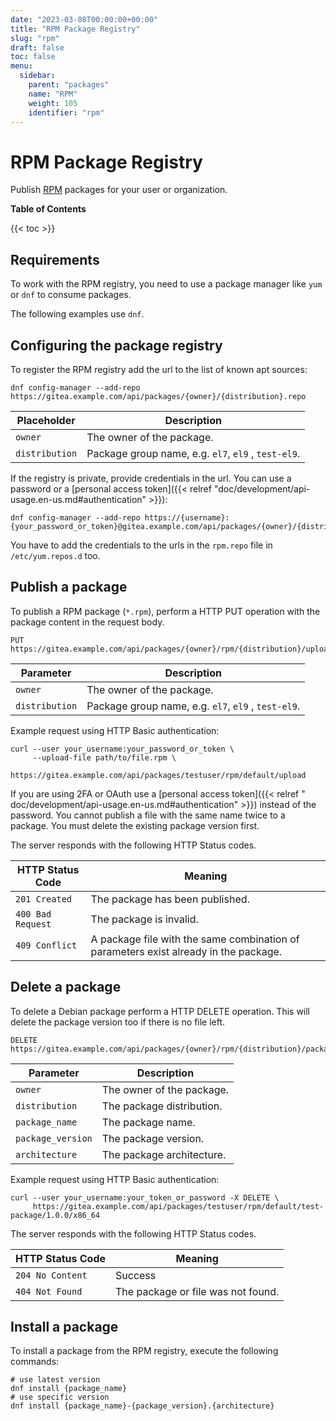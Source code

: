 ```yaml
---
date: "2023-03-08T00:00:00+00:00"
title: "RPM Package Registry"
slug: "rpm"
draft: false
toc: false
menu:
  sidebar:
    parent: "packages"
    name: "RPM"
    weight: 105
    identifier: "rpm"
---
```


# RPM Package Registry

Publish [RPM](https://rpm.org/) packages for your user or organization.

**Table of Contents**

{{< toc >}}

## Requirements

To work with the RPM registry, you need to use a package manager like `yum` or `dnf` to consume packages.

The following examples use `dnf`.

## Configuring the package registry

To register the RPM registry add the url to the list of known apt sources:

```shell
dnf config-manager --add-repo https://gitea.example.com/api/packages/{owner}/{distribution}.repo
```

| Placeholder    | Description                                         |
|----------------|-----------------------------------------------------|
| `owner`        | The owner of the package.                           |
| `distribution` | Package group name, e.g. `el7`, `el9` , `test-el9`. |

If the registry is private, provide credentials in the url. You can use a password or a [personal access token]({{<
relref "doc/development/api-usage.en-us.md#authentication" >}}):

```shell
dnf config-manager --add-repo https://{username}:{your_password_or_token}@gitea.example.com/api/packages/{owner}/{distribution}.repo
```

You have to add the credentials to the urls in the `rpm.repo` file in `/etc/yum.repos.d` too.

## Publish a package

To publish a RPM package (`*.rpm`), perform a HTTP PUT operation with the package content in the request body.

```
PUT https://gitea.example.com/api/packages/{owner}/rpm/{distribution}/upload
```

| Parameter      | Description                                         |
|----------------|-----------------------------------------------------|
| `owner`        | The owner of the package.                           |
| `distribution` | Package group name, e.g. `el7`, `el9` , `test-el9`. |

Example request using HTTP Basic authentication:

```shell
curl --user your_username:your_password_or_token \
     --upload-file path/to/file.rpm \
     https://gitea.example.com/api/packages/testuser/rpm/default/upload
```

If you are using 2FA or OAuth use a [personal access token]({{< relref "
doc/development/api-usage.en-us.md#authentication" >}}) instead of the password.
You cannot publish a file with the same name twice to a package. You must delete the existing package version first.

The server responds with the following HTTP Status codes.

| HTTP Status Code  | Meaning                                                                              |
|-------------------|--------------------------------------------------------------------------------------|
| `201 Created`     | The package has been published.                                                      |
| `400 Bad Request` | The package is invalid.                                                              |
| `409 Conflict`    | A package file with the same combination of parameters exist already in the package. |

## Delete a package

To delete a Debian package perform a HTTP DELETE operation. This will delete the package version too if there is no file
left.

```
DELETE https://gitea.example.com/api/packages/{owner}/rpm/{distribution}/package/{package_name}/{package_version}/{architecture}
```

| Parameter         | Description               |
|-------------------|---------------------------|
| `owner`           | The owner of the package. |
| `distribution`    | The package distribution. |
| `package_name`    | The package name.         |
| `package_version` | The package version.      |
| `architecture`    | The package architecture. |

Example request using HTTP Basic authentication:

```shell
curl --user your_username:your_token_or_password -X DELETE \
     https://gitea.example.com/api/packages/testuser/rpm/default/test-package/1.0.0/x86_64
```

The server responds with the following HTTP Status codes.

| HTTP Status Code | Meaning                            |
|------------------|------------------------------------|
| `204 No Content` | Success                            |
| `404 Not Found`  | The package or file was not found. |

## Install a package

To install a package from the RPM registry, execute the following commands:

```shell
# use latest version
dnf install {package_name}
# use specific version
dnf install {package_name}-{package_version}.{architecture}
```
